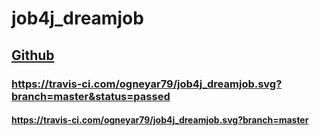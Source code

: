 # job4j_dreamjob
## [Github](https://github.com/ogneyar79/job4j_dreamjob "job4j_dreamjob")
###  https://travis-ci.com/ogneyar79/job4j_dreamjob.svg?branch=master&status=passed
#### https://travis-ci.com/ogneyar79/job4j_dreamjob.svg?branch=master

